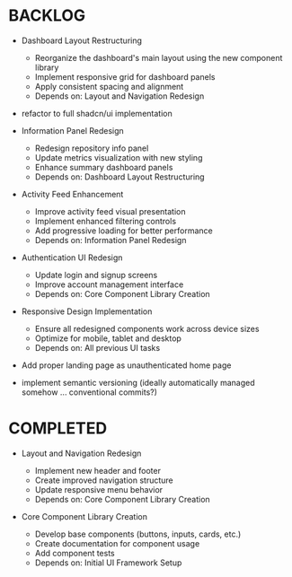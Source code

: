 # BACKLOG

- Dashboard Layout Restructuring

  - Reorganize the dashboard's main layout using the new component library
  - Implement responsive grid for dashboard panels
  - Apply consistent spacing and alignment
  - Depends on: Layout and Navigation Redesign

- refactor to full shadcn/ui implementation

- Information Panel Redesign

  - Redesign repository info panel
  - Update metrics visualization with new styling
  - Enhance summary dashboard panels
  - Depends on: Dashboard Layout Restructuring

- Activity Feed Enhancement

  - Improve activity feed visual presentation
  - Implement enhanced filtering controls
  - Add progressive loading for better performance
  - Depends on: Information Panel Redesign

- Authentication UI Redesign

  - Update login and signup screens
  - Improve account management interface
  - Depends on: Core Component Library Creation

- Responsive Design Implementation

  - Ensure all redesigned components work across device sizes
  - Optimize for mobile, tablet and desktop
  - Depends on: All previous UI tasks

- Add proper landing page as unauthenticated home page
- implement semantic versioning (ideally automatically managed somehow ... conventional commits?)

# COMPLETED

- Layout and Navigation Redesign

  - Implement new header and footer
  - Create improved navigation structure
  - Update responsive menu behavior
  - Depends on: Core Component Library Creation

- Core Component Library Creation
  - Develop base components (buttons, inputs, cards, etc.)
  - Create documentation for component usage
  - Add component tests
  - Depends on: Initial UI Framework Setup
